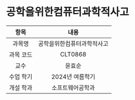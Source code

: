 # 공학을위한컴퓨터과학적사고
| 항목 | 내용 |
| :-: | :-: |
| 과목명 | 공학을위한컴퓨터과학적사고 |
| 과목 코드 | CLT0868 |
| 교수 | 윤효순 |
| 수업 학기 | 2024년 여름학기 |
| 개설 학과 | 소프트웨어공학과 |
